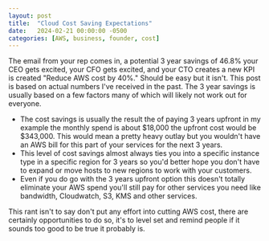 ```yaml
---
layout: post
title:  "Cloud Cost Saving Expectations"
date:   2024-02-21 00:00:00 -0500
categories: [AWS, business, founder, cost]
---
```


The email from your rep comes in, a potential 3 year savings of 46.8% your CEO gets excited, your CFO gets excited, and your CTO creates a new KPI is created "Reduce AWS cost by 40%." Should be easy but it isn't. This post is based on actual numbers I've received in the past. The 3 year savings is usually based on a few factors many of which will likely not work out for everyone. 

- The cost savings is usually the result the of paying 3 years upfront in my example the monthly spend is about $18,000 the upfront cost would be $343,000. This would mean a pretty heavy outlay but you wouldn't have an AWS bill for this part of your services for the next 3 years.
- This level of cost savings almost always ties you into a specific instance type in a specific region for 3 years so you'd better hope you don't have to expand or move hosts to new regions to work with your customers.
- Even if you do go with the 3 years upfront option this doesn't totally eliminate your AWS spend you'll still pay for other services you need like bandwidth, Cloudwatch, S3, KMS and other services. 

This rant isn't to say don't put any effort into cutting AWS cost, there are certainly opportunities to do so, it's to level set and remind people if it sounds too good to be true it probably is.

 